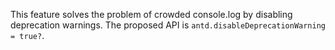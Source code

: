 This feature solves the problem of crowded console.log by disabling deprecation warnings. The proposed API is `antd.disableDeprecationWarning = true?`.
